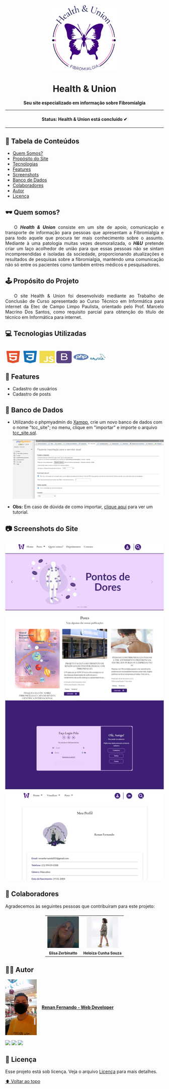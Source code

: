 <img style="width: 15em; display: flex; margin-right: auto !important;
  margin-left: auto !important;" src="frontend/assets/svg/Fibromialgia_logo.svg" alt="Logo do Site Health & Union">

<h1 id="health&Union" style="text-align: center"><strong>Health & Union</strong></h1>

<p style="text-align: center"><strong>Seu site especializado em informação sobre Fibromialgia</strong></p>

---

<h4 align="center"><strong>Status:</strong> Health & Union está concluído ✔ </h4>

---

<h2>🔗 Tabela de Conteúdos</h2>

<ul>
    <li><a href="#quemSomos">Quem Somos?</a></li>
    <li><a href="#proposito">Propósito do Site</a></li>
    <li><a href="#tecnologias">Tecnologias</a></li>
    <li><a href="#features">Features</a></li>
    <li><a href="#screenshots">Screenshots</a></li>
    <li><a href="#bancoDados">Banco de Dados</a></li>
    <li><a href="#colaboradores">Colaboradores</a></li>
    <li><a href="#autor">Autor</a></li>
    <li><a href="#licenca">Licença</a></li>
</ul>

<h2 id="quemSomos">🕶 Quem somos?</h2>

<p style="text-indent: 2em; text-align:justify;">O <strong><i>Health & Union</i></strong> consiste em um site de apoio, comunicação e transporte de informação para pessoas que apresentam a Fibromialgia e para todo aquele que procura ter mais conhecimento sobre o assunto. Mediante à uma patologia muitas vezes desmoralizada, o <strong><i>H&U</i></strong> pretende criar um laço acolhedor de união para que essas pessoas não se sintam incompreendidas e isoladas da sociedade, proporcionando atualizações e resultados de pesquisas sobre a fibromialgia, mantendo uma comunicação não só entre os pacientes como também entres médicos e pesquisadores.</p>

<h2 id="proposito">🕹 Propósito do Projeto</h2>

<p style="text-indent: 2em; text-align:justify;">O site Health & Union foi desenvolvido mediante ao Trabalho de Conclusão de Curso apresentado ao Curso Técnico em Informática para internet da Etec de Campo Limpo Paulista, orientado pelo Prof. Marcelo Macrino Dos Santos, como requisito parcial para obtenção do título de técnico em Informática para internet.</p>

<h2 id="tecnologias">💻 Tecnologias Utilizadas</h2>

<div style="display: inline_block"><br>
    <img align="center" alt="Rafa-HTML" height="40" width="50" src="https://raw.githubusercontent.com/devicons/devicon/master/icons/html5/html5-plain.svg">
    <img align="center" alt="Rafa-CSS" height="40" width="50" src="https://raw.githubusercontent.com/devicons/devicon/master/icons/css3/css3-plain.svg">
  <img align="center" alt="Rafa-Js" height="40" width="50" src="https://raw.githubusercontent.com/devicons/devicon/master/icons/javascript/javascript-plain.svg">
  <img align="center" alt="Rafa-Python" height="40" width="50" src="https://raw.githubusercontent.com/devicons/devicon/master/icons/bootstrap/bootstrap-plain.svg">
  <img align="center" alt="Rafa-Python" height="40" width="50" src="https://raw.githubusercontent.com/devicons/devicon/master/icons/php/php-plain.svg">
  <img align="center" alt="Rafa-Python" height="40" width="50" src="https://raw.githubusercontent.com/devicons/devicon/master/icons/mysql/mysql-plain-wordmark.svg">
</div>
<h2 id="features">📝 Features</h2>

<ul>
    <li>Cadastro de usuários</li>
    <li>Cadastro de posts</li>
</ul>

<h2 id="bancoDados">🎲 Banco de Dados</h2>

<ul>
    <li><p>Utilizando o phpmyadmin do <a href="https://www.apachefriends.org/pt_br/index.html">Xampp</a>, crie um novo banco de dados com o nome "tcc_site"; no menu, clique em "importar" e importe o arquivo <a href="tcc_site.sql">tcc_site.sql</a>.</p></li>
    <img src="frontend/assets/png/tcc_site_importar_sql.png" alt="Screenshot da página de importar do phpMyadmin">
    <li><p><strong>Obs:</strong> Em caso de dúvida de como importar, <a href="https://www.youtube.com/watch?v=mFI88qPAdJI">clique aqui</a> para ver um tutorial.</p></li>
</ul>

<h2 id="screenshots">📷 Screenshots do Site</h2>

<img src="frontend/assets/png/homePage01.png" alt="Logo do Site Health & Union">

<img src="frontend/assets/png/homePage02.png" alt="Logo do Site Health & Union">

<img src="frontend/assets/png/homePage03.png" alt="Logo do Site Health & Union">

<img src="frontend/assets/png/homePage04.png" alt="Logo do Site Health & Union">

<h2 id="colaboradores">🤝 Colaboradores</h2>

<p>Agradecemos às seguintes pessoas que contribuíram para este projeto:</p>

<table style="display: flex; justify-content: center !important;">
  <tr>
    <td align="center">
      <a href="https://www.instagram.com/elxsw_/">
        <img src="frontend/assets/jpeg/ElisaZerbinatto.jpg" width="100px;" alt="Foto Elisa no Instagram"/><br>
        <sub>
          <b>Elisa Zerbinatto</b>
        </sub>
      </a>
    </td>
    <td align="center">
      <a href="https://www.instagram.com/h.souzc/">
        <img src="frontend/assets/jpeg/HeloizaCunha.jpg" width="100px;"/><br>
        <sub>
          <b>Heloiza Cunha Souza</b>
        </sub>
      </a>
    </td>
  </tr>
</table>

<h2 id="autor">👨‍💻 Autor</h2>
<a style="display: flex; align-items: center; margin-bottom: 1rem;" href="https://https://github.com/devRenanFernando">
<img src="frontend/assets/jpeg/RenanFernando.jpg" width="100px;" alt="Foto de Renan Fernando" style="margin-right: 1rem;" />
<p align="center"> <strong>Renan Fernando - Web Developer</strong> </p>
</a>

<div style="display: block; align-items: center;"> 
  <a href="https://instagram.com/renan_rosmaninho" target="_blank"><img src="https://img.shields.io/badge/-Instagram-%23E4405F?style=for-the-badge&logo=instagram&logoColor=white" target="_blank"></a>
  <a href = "mailto:renanfernando055@gmail.com"><img src="https://img.shields.io/badge/-Gmail-%23333?style=for-the-badge&logo=gmail&logoColor=white" target="_blank"></a>
  <a href="#" target="_blank"><img src="https://img.shields.io/badge/-LinkedIn-%230077B5?style=for-the-badge&logo=linkedin&logoColor=white" target="_blank"></a>
</div>

<h2 id="licenca">📝 Licença</h2>

<p>Esse projeto está sob licença. Veja o arquivo <a href="LICENSE.md">Licença</a> para mais detalhes.</p>

[⬆ Voltar ao topo](#health&Union)

